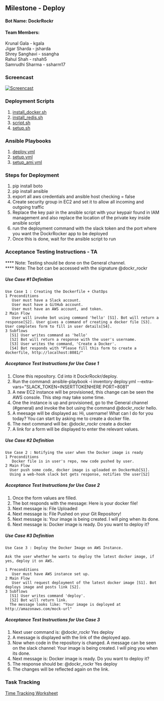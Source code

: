 ## Milestone - Deploy

#### Bot Name: DockrRockr

#### Team Members: <br/>
Krunal Gala - kgala <br/>
Jigar Sharda - jsharda<br/>
Shrey Sanghavi - ssangha<br/>
Rahul Shah - rshah5<br/>
Samrudhi Sharma - ssharm17<br/>

### Screencast

[![Screencast](https://i1.ytimg.com/vi/GRadbE_9ZZs/default.jpg)](https://youtu.be/GRadbE_9ZZs)

### Deployment Scripts

1. [install_docker.sh](https://github.ncsu.edu/jsharda/DockrRockr/blob/master/deploy/install_docker.sh)
2. [install_redis.sh](https://github.ncsu.edu/jsharda/DockrRockr/blob/master/deploy/install_redis.sh)
3. [script.sh](https://github.ncsu.edu/jsharda/DockrRockr/blob/master/deploy/script.sh)
4. [setup.sh](https://github.ncsu.edu/jsharda/DockrRockr/blob/master/deploy/setup.sh)

### Ansible Playbooks

1. [deploy.yml](https://github.ncsu.edu/jsharda/DockrRockr/blob/master/deploy/deploy.yml)
2. [setup.yml](https://github.ncsu.edu/jsharda/DockrRockr/blob/master/deploy/setup.yml)
3. [setup_ami.yml](https://github.ncsu.edu/jsharda/DockrRockr/blob/master/deploy/setup_ami.yml)

### Steps for Deployment 
1. pip install boto
2. pip install ansible
3. export all aws credentials and ansible host checking = false
4. Create security group in EC2 and set it to allow all incoming and outgoing traffic
5. Replace the key pair in the ansible script with your keypair found in IAM management and also replace the location of the private key inside ansible script
6. run the deployment command with the slack token and the port where you want the DockrRocker app to be deployed
7. Once this is done, wait for the ansible script to run

### Acceptance Testing Instructions - TA

**** Note: Testing should be done on the General channel. <br/>
**** Note: The bot can be accessed with the signature @dockr_rockr


##### Use Case #1 Definition
```
Use Case 1 : Creating the Dockerfile + ChatOps
1 Preconditions
   User must have a Slack account.
   User must have a GitHub account.
   User must have an AWS account, and token.
2 Main Flow
   User will invoke bot using command 'hello' [S1]. Bot will return a response[S2]. User gives a command of creating a docker file [S3]. User completes form to fill in user details[S4].
3 Subflows
  [S1] User writes command as 'hello'
  [S2] Bot will return a response with the user's username. 
  [S3] User writes the command, 'Create a Docker'.
  [S4] Bot responds with "Please fill this form to create a dockerfile, http://localhost:8081/"
```
##### Acceptance Test Instructions for Use Case 1

1. Clone this repository. Cd into it DockrRockr/deploy. 
2. Run the command: ansible-playbook -i inventory deploy.yml --extra-vars="SLACK_TOKEN=INSERTTOKENHERE PORT=8081"
3. A new EC2 instance will be provisioned, this change can be seen the AWS console. This step may take some time.
4. One the instance is up and provisioned, go to the General channel (#general) and invoke the bot using the command @dockr_rockr hello.
5. A meesage will be displayed as: Hi, username! What can I do for you today? You can start by asking me to create a docker file.
6. The next command will be: @dockr_rockr create a docker
7. A link for a form will be displayed to enter the relevant values.

##### Use Case #2 Definition
```
Use Case 2 : Notifying the user when the Docker image is ready
1 Preconditions
   Docker file is in user's repo, new code pushed by user.
2 Main Flow
  User push some code, docker image is uploaded on DockerHub[S1].
  Using a web-hook slack bot gets response, notifies the user[S2]
```
##### Acceptance Test Instructions for Use Case 2

1. Once the form values are filled. 
2. The bot responds with the message: Here is your docker file!
3. Next message is: File Uploaded
4. Next message is: File Pushed on your Git Repository!
5. Next message is: Your image is being created. I will ping when its done.
6. Next message is: Docker image is ready. Do you want to deploy it?

##### Use Case #3 Definition
```
Use Case 3 : Deploy the Docker Image on AWS Instance.

Ask the user whether he wants to deploy the latest docker image, if yes, deploy it on AWS.

1 Preconditions
   User must have AWS instance set up.
2 Main Flow
   User will request deployment of the latest docker image [S1]. Bot deploys image and posts link [S2].
3 Subflows
  [S1] User writes command 'deploy'.
  [S2] Bot will return link. 
  The message looks like: "Your image is deployed at http://amazonaws.com/mock-url"
```
##### Acceptance Test Instructions for Use Case 3

1. Next user command is: @dockr_rockr Yes deploy
2. A message is displayed with the link of the deployed app.
3. Now when code in the repository is changed. A message can be seen on the slack channel: Your image is being created. I will ping you when its done. 
4. Next message is: Docker image is ready. Do you want to deploy it?
5. The response should be: @dockr_rockr Yes deploy
6. The changes will be reflected again on the link.

### Task Tracking

[Time Tracking Worksheet](WORKSHEET.md)



